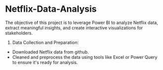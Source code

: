 # Netflix-Data-Analysis

The objective of this project is to leverage Power BI to analyze Netflix data, extract meaningful insights, and create interactive visualizations for stakeholders.
1. Data Collection and Preparation:
- Downloaded Netflix data from github.
- Cleaned and preprocess the data using tools like Excel or Power Query to ensure it's ready for analysis.
